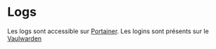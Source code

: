 # Logs

Les logs sont accessible sur
[Portainer](https://portainer.telecomnancy.net/#!/home). Les logins sont
présents sur le [Vaulwarden](./vaultwarden.md)
